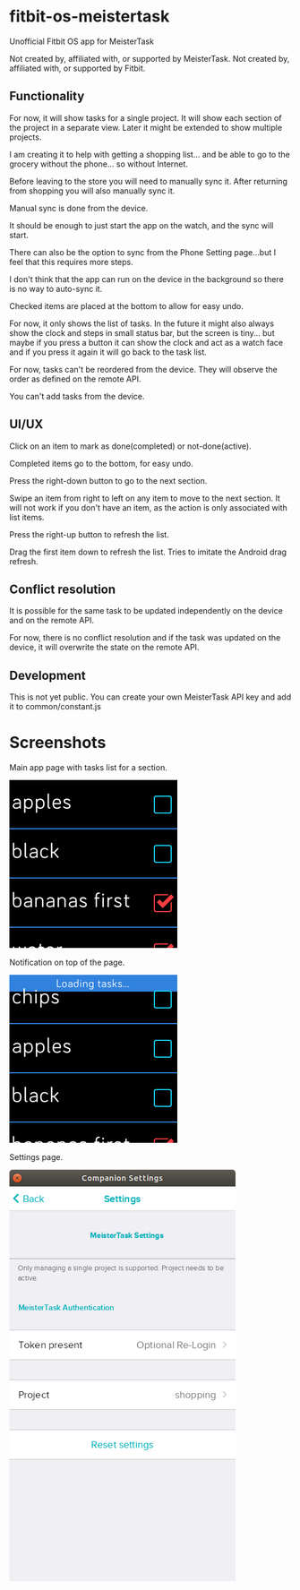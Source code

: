 # fitbit-os-meistertask
Unofficial Fitbit OS app for MeisterTask

Not created by, affiliated with, or supported by MeisterTask.
Not created by, affiliated with, or supported by Fitbit.


## Functionality

For now, it will show tasks for a single project.
It will show each section of the project in a separate view.
Later it might be extended to show multiple projects.

I am creating it to help with getting a shopping list... and be able to go
to the grocery without the phone... so without Internet.

Before leaving to the store you will need to manually sync it.
After returning from shopping you will also manually sync it.

Manual sync is done from the device.

It should be enough to just start the app on the watch, and the sync will
start.

There can also be the option to sync from the Phone Setting page...but I
feel that this requires more steps.

I don't think that the app can run on the device in the background so there
is no way to auto-sync it.

Checked items are placed at the bottom to allow for easy undo.

For now, it only shows the list of tasks.
In the future it might also always show the clock and steps in small status
bar, but the screen is tiny... but maybe if you press a button it can show the
clock and act as a watch face and if you press it again it will go back to
the task list.

For now, tasks can't be reordered from the device.
They will observe the order as defined on the remote API.

You can't add tasks from the device.


## UI/UX

Click on an item to mark as done(completed) or not-done(active).

Completed items go to the bottom, for easy undo.

Press the right-down button to go to the next section.

Swipe an item from right to left on any item to move to the next section.
It will not work if you don't have an item, as the action is only associated
with list items.

Press the right-up button to refresh the list.

Drag the first item down to refresh the list. Tries to imitate the Android
drag refresh.


## Conflict resolution

It is possible for the same task to be updated independently on the device and
on the remote API.

For now, there is no conflict resolution and if the task was updated on the
device, it will overwrite the state on the remote API.


## Development

This is not yet public.
You can create your own MeisterTask API key and add it to common/constant.js


# Screenshots

Main app page with tasks list for a section.

![main-app-screenshot](screenshots/device.png?raw=true "Main App")

Notification on top of the page.

![notification-screenshot](screenshots/notification.png?raw=true "Main App")


Settings page.

![settings-screenshot](screenshots/settings.png?raw=true "Settings Page")
